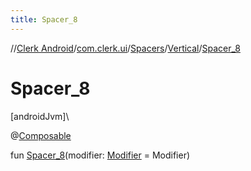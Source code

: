 ```yaml
---
title: Spacer_8
---
```

//[Clerk Android](../../../../index.html)/[com.clerk.ui](../../index.html)/[Spacers](../index.html)/[Vertical](index.html)/[Spacer_8](-spacer_8.html)



# Spacer_8



[androidJvm]\




@[Composable](https://developer.android.com/reference/kotlin/androidx/compose/runtime/Composable.html)



fun [Spacer_8](-spacer_8.html)(modifier: [Modifier](https://developer.android.com/reference/kotlin/androidx/compose/ui/Modifier.html) = Modifier)




